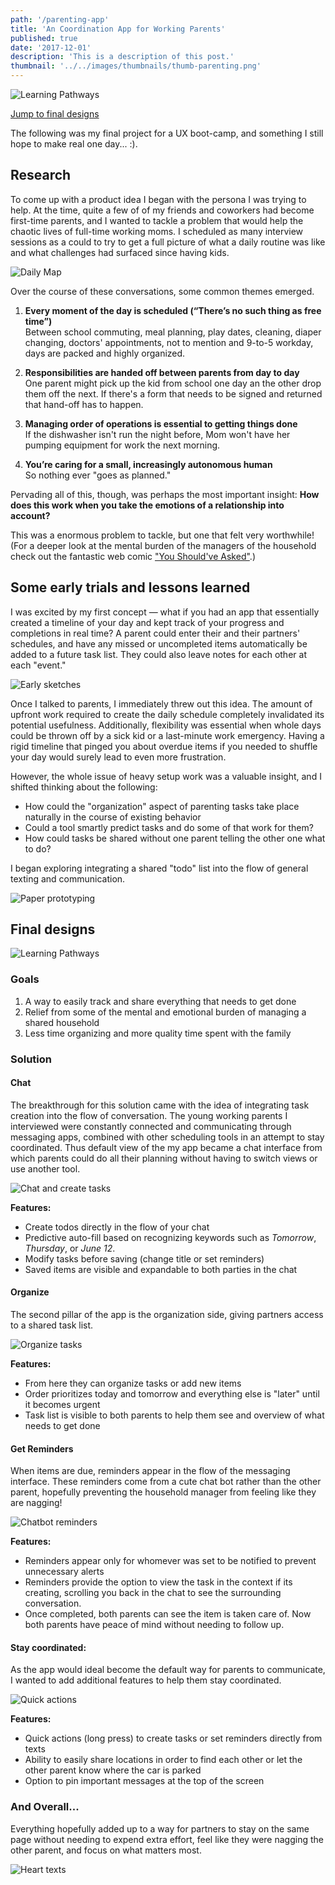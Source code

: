 ```yaml
---
path: '/parenting-app'
title: 'An Coordination App for Working Parents'
published: true
date: '2017-12-01'
description: 'This is a description of this post.'
thumbnail: '../../images/thumbnails/thumb-parenting.png'
---
```


<div class="hero-image">

![Learning Pathways](../../images/thumbnails/thumb-parenting.png)

</div>

<p class="text-center"><a href="#final-p2" class="btn-jump">Jump to final designs</a></p>

<!-- <p style="text-align:center;">Coming soon</p> -->

The following was my final project for a UX boot-camp, and something I still hope to make real one day... :).

## Research

To come up with a product idea I began with the persona I was trying to help. At the time, quite a few of of my friends and coworkers had become first-time parents, and I wanted to tackle a problem that would help the chaotic lives of full-time working moms. I scheduled as many interview sessions as a could to try to get a full picture of what a daily routine was like and what challenges had surfaced since having kids.

<div class="image-wrapper max-400">

![Daily Map](../../images/parenting/day-mapping.jpg "Charting a day in the life... it got real busy.")

</div>

Over the course of these conversations, some common themes emerged.

1. **Every moment of the day is scheduled (“There’s no such thing as free time”)**
   <br/>Between school commuting, meal planning, play dates, cleaning, diaper changing, doctors' appointments, not to mention and 9-to-5 workday, days are packed and highly organized.

2. **Responsibilities are handed off between parents from day to day**
  <br/>One parent might pick up the kid from school one day an the other drop them off the next. If there's a form that needs to be signed and returned that hand-off has to happen.

3. **Managing order of operations is essential to getting things done**
  <br/>If the dishwasher isn't run the night before, Mom won't have her pumping equipment for work the next morning.

4. **You’re caring for a small, increasingly autonomous human**
  <br/>So nothing ever "goes as planned."

Pervading all of this, though, was perhaps the most important insight: **How does this work when you take the emotions of a relationship into account?**


This was a enormous problem to tackle, but one that felt very worthwhile! (For a deeper look at the mental burden of the managers of the household check out the fantastic web comic ["You Should've Asked"](https://english.emmaclit.com/2017/05/20/you-shouldve-asked/).)



## Some early trials and lessons learned

I was excited by my first concept — what if you had an app that essentially created a timeline of your day and kept track of your progress and completions in real time? A parent could enter their and their partners' schedules, and have any missed or uncompleted items automatically be added to a future task list. They could also leave notes for each other at each "event."

<div class="image-wrapper">

![Early sketches](../../images/parenting/parenting-sketches.png)

</div>

Once I talked to parents, I immediately threw out this idea. The amount of upfront work required to create the daily schedule completely invalidated its potential usefulness. Additionally, flexibility was essential when whole days could be thrown off by a sick kid or a last-minute work emergency. Having a rigid timeline that pinged you about overdue items if you needed to shuffle your day would surely lead to even more frustration. 




However, the whole issue of heavy setup work was a valuable insight, and I shifted thinking about the following:
  - How could the "organization" aspect of parenting tasks take place naturally in the course of existing behavior
  - Could a tool smartly predict tasks and do some of that work for them?
  - How could tasks be shared without one parent telling the other one what to do?


I began exploring integrating a shared "todo" list into the flow of general texting and communication.


<div class="image-wrapper">

![Paper prototyping](../../images/parenting/paper-prototyping.png "Some paper prototyping to explore interactions")

</div>



<h2 id="final-p2"> Final designs</h2>

![Learning Pathways](../../images/thumbnails/thumb-parenting.png " ")

### Goals

1. A way to easily track and share everything that needs to get done
2. Relief from some of the mental and emotional burden of managing a shared household
3. Less time organizing and more quality time spent with the family

### Solution

#### Chat

The breakthrough for this solution came with the idea of integrating task creation into the flow of conversation. The young working parents I interviewed were constantly connected and communicating through messaging apps, combined with other scheduling tools in an attempt to stay coordinated. Thus default view of the my app became a chat interface from which parents could do all their planning without having to switch views or use another tool. 

<div class="image-wrapper max-600">

![Chat and create tasks](../../images/parenting/uxd56-chat-create.gif " ")

</div>

**Features:**
  - Create todos directly in the flow of your chat
  - Predictive auto-fill based on recognizing keywords such as _Tomorrow_, _Thursday_, or _June 12_.
  - Modify tasks before saving (change title or set reminders)
  - Saved items are visible and expandable to both parties in the chat

<!-- `vimeo: https://vimeo.com/354446411` -->

#### Organize

The second pillar of the app is the organization side, giving partners access to a shared task list.

<div class="image-wrapper max-600">

![Organize tasks](../../images/parenting/organize.png " ")

</div>

**Features:**
  - From here they can organize tasks or add new items
  - Order prioritizes today and tomorrow and everything else is "later" until it becomes urgent
  - Task list is visible to both parents to help them see and overview of what needs to get done



#### Get Reminders

When items are due, reminders appear in the flow of the messaging interface. These reminders come from a cute chat bot rather than the other parent, hopefully preventing the household manager from feeling like they are nagging!

<div class="image-wrapper">

![Chatbot reminders](../../images/parenting/chatbot-remind-complete.gif " ")

</div>


**Features:**
  - Reminders appear only for whomever was set to be notified to prevent unnecessary alerts
  - Reminders provide the option to view the task in the context if its creating, scrolling you back in the chat to see the surrounding conversation.
  - Once completed, both parents can see the item is taken care of. Now both parents have peace of mind without needing to follow up.


#### Stay coordinated:

As the app would ideal become the default way for parents to communicate, I wanted to add additional features to help them stay coordinated.

<div class="image-wrapper">

![Quick actions](../../images/parenting/quick-actions.png " ")

</div>

**Features:**
  - Quick actions (long press) to create tasks or set reminders directly from texts
  - Ability to easily share locations in order to find each other or let the other parent know where the car is parked
  - Option to pin important messages at the top of the screen


### And Overall... 

Everything hopefully added up to a way for partners to stay on the same page without needing to expend extra effort, feel like they were nagging the other parent, and focus on what matters most.

<div class="image-wrapper max-400">

![Heart texts](../../images/parenting/final-text.png " ")

</div>


